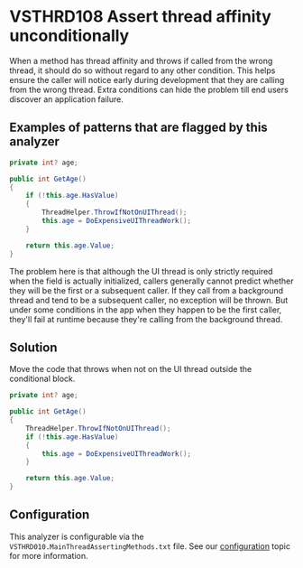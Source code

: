 # VSTHRD108 Assert thread affinity unconditionally

When a method has thread affinity and throws if called from the wrong thread, it should do so without regard to any other condition. This helps ensure the caller will notice early during development that they are calling from the wrong thread. Extra conditions can hide the problem till end users discover an application failure.

## Examples of patterns that are flagged by this analyzer

```csharp
private int? age;

public int GetAge()
{
    if (!this.age.HasValue)
    {
        ThreadHelper.ThrowIfNotOnUIThread();
        this.age = DoExpensiveUIThreadWork();
    }

    return this.age.Value;
}
```

The problem here is that although the UI thread is only strictly required when the field is actually initialized, callers generally cannot predict whether they will be the first or a subsequent caller. If they call from a background thread and tend to be a subsequent caller, no exception will be thrown. But under some conditions in the app when they happen to be the first caller, they'll fail at runtime because they're calling from the background thread.

## Solution

Move the code that throws when not on the UI thread outside the conditional block.

```csharp
private int? age;

public int GetAge()
{
    ThreadHelper.ThrowIfNotOnUIThread();
    if (!this.age.HasValue)
    {
        this.age = DoExpensiveUIThreadWork();
    }

    return this.age.Value;
}
```

## Configuration

This analyzer is configurable via the `VSTHRD010.MainThreadAssertingMethods.txt` file.
See our [configuration](configuration.md) topic for more information.
